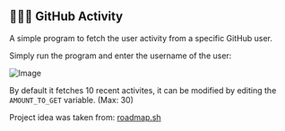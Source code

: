 ## 🧑🏻‍💻 GitHub Activity

A simple program to fetch the user activity from a specific GitHub user.

Simply run the program and enter the username of the user:

![Image](https://github.com/user-attachments/assets/3f9d51e5-2db5-44d4-bd9b-1215b86b316a)

By default it fetches 10 recent activites, it can be modified by editing the `AMOUNT_TO_GET` variable. (Max: 30) 

Project idea was taken from: [roadmap.sh](https://roadmap.sh/projects/github-user-activity)
